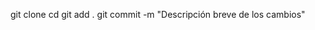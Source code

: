 git clone <URL-del-repositorio>
cd <nombre-del-repositorio>
git add .
git commit -m "Descripción breve de los cambios"

